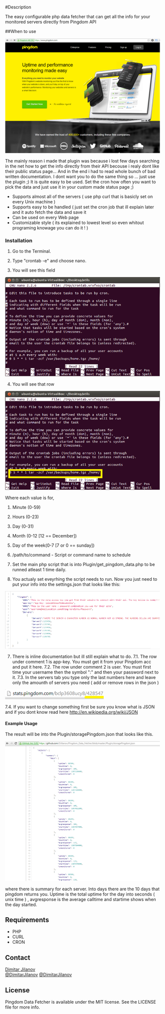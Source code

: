 #Description

The easy configurable php data fetcher that can get all the info for your monitored servers directly from Pingdom API

##When to use

[![Pingdom home](Screenshots/PingdomHome.png)](Screenshots/PingdomHome.png)

The mainly reason i made that plugin was because i lost few days searching in the net how to get the info directly from their API becouse i realy dont like their public status page... And in the end i had to read whole bunch of bad written documentation. I dont want you to do the same thing so ... just use the plugin ;) It is quite easy to be used. Set the cron how often you want to pick the data and just use it in your custom made status page ;)

* Supports almost all of the servers ( use php curl that is basicly set on every Unix machine )
* Supports easy to be handled ( just set the cron job that ill explain later and it auto fetch the data and save it 
* Can be used on every Web page
* Customizable style ( its explained to lowest level so even whitout programing knowage you can do it ! )

### Installation

1. Go to the Terminal. 

2. Type "crontab -e" and choose nano.

3. You will see this field

[![Cron home](Screenshots/cron-large.png)](Screenshots/PingdomHome.png)

4. You will see that row

[![Cron home](Screenshots/cron-target.png)](Screenshots/PingdomHome.png)

Where each value is for,

1. Minute (0-59)
2. Hours (0-23)
3. Day (0-31)
4. Month (0-12 [12 == December])
5. Day of the week(0-7 [7 or 0 == sunday])
6. /path/to/command - Script or command name to schedule

5. Set the main php script that is into Plugin/get_pingdom_data.php to be runned atleast 1 time daily.

6. You actualy set eveyrhing the script needs to run. Now you just need to put your info into the settings.json that looks like this:

[![Settings json](Screenshots/settings.png)](Screenshots/settings.png)

7. There is inline documentation but ill still explain what to do.
7.1. The row under comment 1 is app-key. You must get it from your Pingdom acc and put it here.
7.2. The row under comment 2 is user. You must first time your username then the symbol ":" and then your password next to it.
7.3. In the servers tab you type only the last numbers here and leave only the amounth of servers you need ( add or remove rows in the json )

[![Cron home](Screenshots/servers.png)](Screenshots/Servers.png)

7.4. If you want to change something first be sure you know what is JSON and if you dont know read here http://en.wikipedia.org/wiki/JSON

#### Example Usage

The result will be into the Plugin/storagePingdom.json that looks like this.

[![Cron home](Screenshots/result.png)](Screenshots/result.png)

where there is summary for each server. Into days there are the 10 days that pingdom returns you. Uptime is the total uptime for the day into seconds ( unix time ) , avgresponse is the average calltime and startime shows when the day started.

## Requirements

* PHP
* CURL
* CRON

## Contact

[Dimitar Jilanov](http://jilanov.com)   
[@DimitarJilanov](https://twitter.com/DimiturJilanov)
[@DimitarJilanov](https://www.facebook.com/djilanov)

## License

Pingdom Data Fetcher is available under the MIT license. See the LICENSE file for more info.

